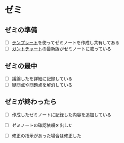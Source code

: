 # ゼミ

## ゼミの準備

* [ ] [テンプレート](../templates/seminar-note.md)を使ってゼミノートを作成し共有してある
* [ ] [ガントチャート](../templates/gantt-chart.md)の最新版がゼミノートに載っている

## ゼミの最中

* [ ] 議論したを詳細に記録している
* [ ] 疑問点や問題点を解消している

## ゼミが終わったら

* [ ] 作成したゼミノートに記録した内容を追加している
* [ ] ゼミノートの確認依頼を出した
* [ ] 修正の指示があった場合は修正した


